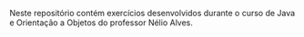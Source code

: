 Neste repositório contém exercícios desenvolvidos durante o curso de Java e Orientação a Objetos do professor Nélio Alves.
